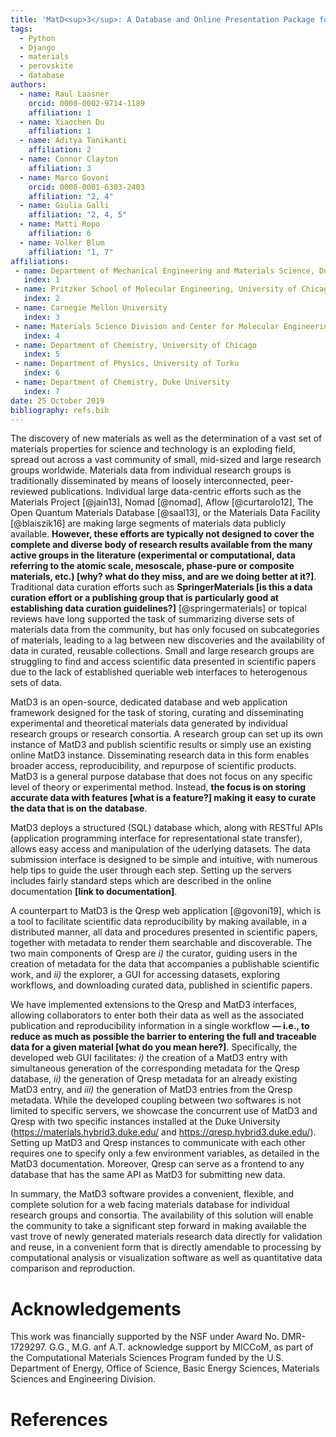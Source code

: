 ```yaml
---
title: 'MatD<sup>3</sup>: A Database and Online Presentation Package for Research Data Supporting Materials Discovery, Design, and Dissemination'
tags:
  - Python
  - Django
  - materials
  - perovskite
  - database
authors:
  - name: Raul Laasner
    orcid: 0000-0002-9714-1189
    affiliation: 1
  - name: Xiaochen Du
    affiliation: 1
  - name: Aditya Tanikanti
    affiliation: 2
  - name: Connor Clayton
    affiliation: 3
  - name: Marco Govoni
    orcid: 0000-0001-6303-2403
    affiliation: "2, 4"
  - name: Giulia Galli
    affiliation: "2, 4, 5"
  - name: Matti Ropo
    affiliation: 6
  - name: Volker Blum
    affiliation: "1, 7"
affiliations:
 - name: Department of Mechanical Engineering and Materials Science, Duke University
   index: 1
 - name: Pritzker School of Molecular Engineering, University of Chicago
   index: 2
 - name: Carnegie Mellon University
   index: 3
 - name: Materials Science Division and Center for Molecular Engineering, Argonne National Laboratory
   index: 4
 - name: Department of Chemistry, University of Chicago
   index: 5
 - name: Department of Physics, University of Turku
   index: 6
 - name: Department of Chemistry, Duke University
   index: 7
date: 25 October 2019
bibliography: refs.bib
---
```


The discovery of new materials as well as the determination of a vast set of materials properties for science and technology is an exploding field, spread out across a vast community of small, mid-sized and large research groups worldwide. Materials data from individual research groups is traditionally disseminated by means of loosely interconnected, peer-reviewed publications. Individual large data-centric efforts such as the Materials Project [@jain13], Nomad [@nomad], Aflow [@curtarolo12], The Open Quantum Materials Database [@saal13], or the Materials Data Facility [@blaiszik16] are making large segments of materials data publicly available. **However, these efforts are typically not designed to cover the complete and diverse body of research results available from the many active groups in the literature (experimental or computational, data referring to the atomic scale, mesoscale, phase-pure or composite materials, etc.) [why? what do they miss, and are we doing better at it?]**. Traditional data curation efforts such as **SpringerMaterials [is this a data curation effort or a publishing group that is particularly good at establishing data curation guidelines?]**  [@springermaterials] or topical reviews have long supported the task of summarizing diverse sets of materials data from the community, but has only focused on subcategories of materials, leading to a lag between new discoveries and the availability of data in curated, reusable collections. Small and large research groups are struggling to find and access scientific data presented in scientific papers due to the lack of established queriable web interfaces to heterogenous sets of data.

MatD3 is an open-source, dedicated database and web application framework designed for the task of storing, curating and disseminating experimental and theoretical materials data generated by individual research groups or research consortia. A research group can set up its own instance of MatD3 and publish scientific results or simply use an existing online MatD3 instance. Disseminating research data in this form enables broader access, reproducibility, and repurpose of scientific products. MatD3 is a general purpose database that does not focus on any specific level of theory or experimental method. Instead, **the focus is on storing accurate data with features [what is a feature?] making it easy to curate the data that is on the database**.

MatD3 deploys a structured (SQL) database which, along with RESTful APIs (application programming interface for representational state transfer), allows easy access and manipulation of the uderlying datasets. The data submission interface is designed to be simple and intuitive, with numerous help tips to guide the user through each step. Setting up the servers includes fairly standard steps which are described in the online documentation **[link to documentation]**.

A counterpart to MatD3 is the Qresp web application [@govoni19], which is a tool to facilitate scientific data reproducibility by making available, in a distributed manner, all data and procedures presented in scientific papers, together with metadata to render them searchable and discoverable. The two main components of Qresp are *i)* the curator, guiding users in the creation of metadata for the data that accompanies a publishable scientific work, and *ii)* the explorer, a GUI for accessing datasets, exploring workflows, and downloading curated data, published in scientific papers.

We have implemented extensions to the Qresp and MatD3 interfaces, allowing collaborators to enter both their data as well as the associated publication and reproducibility information in a single workflow **— i.e., to reduce as much as possible the barrier to entering the full and traceable data for a given material [what do you mean here?]**. Specifically, the developed web GUI facilitates: *i)* the creation of a MatD3 entry with simultaneous generation of the corresponding metadata for the Qresp database, *ii)* the generation of Qresp metadata for an already existing MatD3 entry, and *iii)* the generation of MatD3 entries from the Qresp metadata. While the developed coupling between two softwares is not limited to specific servers, we showcase the concurrent use of MatD3 and Qresp with two specific instances installed at the Duke University (<https://materials.hybrid3.duke.edu/> and <https://qresp.hybrid3.duke.edu/>). Setting up MatD3 and Qresp instances to communicate with each other requires one to specify only a few environment variables, as detailed in the MatD3 documentation. Moreover, Qresp can serve as a frontend to any database that has the same API as MatD3 for submitting new data. 

In summary, the MatD3 software provides a convenient, flexible, and complete solution for a web facing materials database for individual research groups and consortia. The availability of this solution will enable the community to take a significant step forward in making available the vast trove of newly generated materials research data directly for validation and reuse, in a convenient form that is directly amendable to processing by computational analysis or visualization software as well as quantitative data comparison and reproduction.

# Acknowledgements

This work was financially supported by the NSF under Award No. DMR-1729297. G.G., M.G. anf A.T. acknowledge support by MICCoM, as part of the Computational Materials Sciences Program funded by the U.S. Department of Energy, Office of Science, Basic Energy Sciences, Materials Sciences and Engineering Division.

# References
